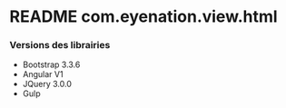 # README com.eyenation.view.html #

### Versions des librairies ###

* Bootstrap 3.3.6
* Angular V1
* JQuery 3.0.0
* Gulp 